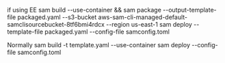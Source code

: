 if using EE
sam build --use-container && sam package  --output-template-file packaged.yaml --s3-bucket aws-sam-cli-managed-default-samclisourcebucket-8tf6bmi4rdcx --region us-east-1
sam deploy --template-file packaged.yaml --config-file samconfig.toml


Normally
sam build -t template.yaml --use-container
sam deploy --config-file samconfig.toml